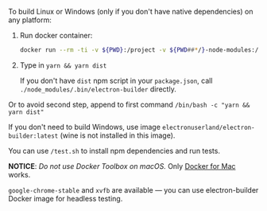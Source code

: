 To build Linux or Windows (only if you don't have native dependencies) on any platform:

1. Run docker container:

   ```sh
   docker run --rm -ti -v ${PWD}:/project -v ${PWD##*/}-node-modules:/project/node_modules -v ~/.electron:/root/.electron electronuserland/electron-builder:wine
   ```
   
2. Type in `yarn && yarn dist`
   
   If you don't have `dist` npm script in your `package.json`, call `./node_modules/.bin/electron-builder` directly.

Or to avoid second step, append to first command `/bin/bash -c "yarn && yarn dist"`

If you don't need to build Windows, use image `electronuserland/electron-builder:latest` (wine is not installed in this image).

You can use `/test.sh` to install npm dependencies and run tests.

**NOTICE**: _Do not use Docker Toolbox on macOS._ Only [Docker for Mac](https://docs.docker.com/engine/installation/mac/#/docker-for-mac) works.

`google-chrome-stable` and `xvfb` are available — you can use electron-builder Docker image for headless testing.